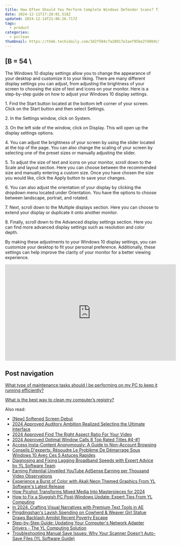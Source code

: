 ```yaml
---
title: How Often Should You Perform Complete Windows Defender Scans? Tips by YL Software Experts
date: 2024-12-11T17:28:01.518Z
updated: 2024-12-14T21:06:26.717Z
tags:
  - product
categories:
  - pcclean
thumbnail: https://thmb.techidaily.com/3d2f504c7a28917e2aef95be2fd0b9c5130c134ee668702387fa9476707bc049.jpg
---
```


## \[B = 54 \

The Windows 10 display settings allow you to change the appearance of your desktop and customize it to your liking. There are many different display settings you can adjust, from adjusting the brightness of your screen to choosing the size of text and icons on your monitor. Here is a step-by-step guide on how to adjust your Windows 10 display settings. 

1\. Find the Start button located at the bottom left corner of your screen. Click on the Start button and then select Settings.

2\. In the Settings window, click on System.

3\. On the left side of the window, click on Display. This will open up the display settings options. 

4\. You can adjust the brightness of your screen by using the slider located at the top of the page. You can also change the scaling of your screen by selecting one of the preset sizes or manually adjusting the slider.

5\. To adjust the size of text and icons on your monitor, scroll down to the Scale and layout section. Here you can choose between the recommended size and manually entering a custom size. Once you have chosen the size you would like, click the Apply button to save your changes.

6\. You can also adjust the orientation of your display by clicking the dropdown menu located under Orientation. You have the options to choose between landscape, portrait, and rotated.

7\. Next, scroll down to the Multiple displays section. Here you can choose to extend your display or duplicate it onto another monitor.

8\. Finally, scroll down to the Advanced display settings section. Here you can find more advanced display settings such as resolution and color depth. 

By making these adjustments to your Windows 10 display settings, you can customize your desktop to fit your personal preference. Additionally, these settings can help improve the clarity of your monitor for a better viewing experience.

<!-- affiliate ads begin -->
<iframe width="560" height="315" src="https://www.youtube.com/embed/ITtcSWvS8bo?si=4M4BfMgaabrW6148" title="YouTube video player" frameborder="0" allow="accelerometer; autoplay; clipboard-write; encrypted-media; gyroscope; picture-in-picture; web-share" referrerpolicy="strict-origin-when-cross-origin" allowfullscreen></iframe>
<!-- affiliate ads end -->

## Post navigation

[What type of maintenance tasks should I be performing on my PC to keep it running efficiently?](https://tools.techidaily.com/pcclean/products/)

[What is the best way to clean my computer’s registry?](https://tools.techidaily.com/pcclean/products/)

<ins class="adsbygoogle"
     style="display:block"
     data-ad-format="autorelaxed"
     data-ad-client="ca-pub-7571918770474297"
     data-ad-slot="1223367746"></ins>

<ins class="adsbygoogle"
     style="display:block"
     data-ad-client="ca-pub-7571918770474297"
     data-ad-slot="8358498916"
     data-ad-format="auto"
     data-full-width-responsive="true"></ins>

<span class="atpl-alsoreadstyle">Also read:</span>
<div><ul>
<li><a href="https://article-helps.techidaily.com/new-softened-screen-debut/"><u>[New] Softened Screen Debut</u></a></li>
<li><a href="https://extra-resources.techidaily.com/2024-approved-auditory-ambition-realized-selecting-the-ultimate-interface/"><u>2024 Approved Auditory Ambition Realized Selecting the Ultimate Interface</u></a></li>
<li><a href="https://some-knowledge.techidaily.com/2024-approved-find-the-right-aspect-ratio-for-your-video/"><u>2024 Approved Find The Right Aspect Ratio For Your Video</u></a></li>
<li><a href="https://desktop-recording.techidaily.com/2024-approved-optimal-window-calls-8-top-rated-titles-4-1/"><u>2024 Approved Optimal Window Calls 8 Top Rated Titles #4-#1</u></a></li>
<li><a href="https://tech-recovery.techidaily.com/access-insta-content-anonymously-a-guide-to-non-account-browsing/"><u>Access Insta-Content Anonymously: A Guide to Non-Account Browsing</u></a></li>
<li><a href="https://discover-comparisons.techidaily.com/conseils-dexperts-resoudre-le-probleme-de-demarrage-sous-windows-10-avec-ces-5-astuces-rapides/"><u>Conseils D'experts: Résoudre Le Problème De Démarrage Sous Windows 10 Avec Ces 5 Astuces Rapides</u></a></li>
<li><a href="https://win-exclusive.techidaily.com/diagnosing-and-fixing-lagging-broadband-speeds-with-expert-advice-by-yl-software-team/"><u>Diagnosing and Fixing Lagging Broadband Speeds with Expert Advice by YL Software Team</u></a></li>
<li><a href="https://youtube-videos.techidaily.com/earning-potential-unveiled-youtube-adsense-earning-per-thousand-video-observations/"><u>Earning Potential Unveiled YouTube AdSense Earning per Thousand Video Observations</u></a></li>
<li><a href="https://win-exclusive.techidaily.com/experience-a-burst-of-color-with-akali-neon-themed-graphics-from-yl-softwares-latest-release/"><u>Experience a Burst of Color with Akali Neon Themed Graphics From YL Software's Latest Release</u></a></li>
<li><a href="https://some-techniques.techidaily.com/how-picshot-transforms-mixed-media-into-masterpieces-for-2024/"><u>How Picshot Transforms Mixed Media Into Masterpieces for 2024</u></a></li>
<li><a href="https://win-exclusive.techidaily.com/how-to-fix-a-sluggish-pc-post-windows-update-expert-tips-from-yl-computing/"><u>How to Fix a Sluggish PC Post-Windows Update: Expert Tips From YL Computing</u></a></li>
<li><a href="https://fox-http.techidaily.com/in-2024-crafting-visual-narratives-with-premium-text-tools-in-ae/"><u>In 2024, Crafting Visual Narratives with Premium Text Tools in AE</u></a></li>
<li><a href="https://win-exclusive.techidaily.com/pingdingshans-lavish-spending-on-cowherd-and-weaver-girl-statue-draws-backlash-amidst-recent-poverty-escape/"><u>Pingdingshan's Lavish Spending on Cowherd & Weaver Girl Statue Draws Backlash Amidst Recent Poverty Escape</u></a></li>
<li><a href="https://win-exclusive.techidaily.com/step-by-step-guide-updating-your-computers-network-adapter-drivers-the-yl-computing-solution/"><u>Step-by-Step Guide: Updating Your Computer's Network Adapter Drivers - The YL Computing Solution</u></a></li>
<li><a href="https://win-exclusive.techidaily.com/troubleshooting-manual-save-issues-why-your-scanner-doesnt-auto-save-files-yl-software-guide/"><u>Troubleshooting Manual Save Issues: Why Your Scanner Doesn't Auto-Save Files (YL Software Guide)</u></a></li>
</ul></div>

